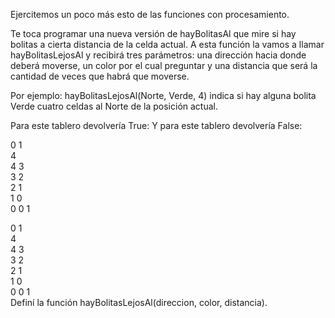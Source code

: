 Ejercitemos un poco más esto de las funciones con procesamiento.

Te toca programar una nueva versión de hayBolitasAl que mire si hay bolitas a cierta distancia de la celda actual. A esta función la vamos a llamar hayBolitasLejosAl y recibirá tres parámetros: una dirección hacia donde deberá moverse, un color por el cual preguntar y una distancia que será la cantidad de veces que habrá que moverse.

Por ejemplo: hayBolitasLejosAl(Norte, Verde, 4) indica si hay alguna bolita Verde cuatro celdas al Norte de la posición actual.

Para este tablero devolvería True:		Y para este tablero devolvería False:

0	1	
4	
4
3	
3
2	
2
1	
1
0	
0
0	1	

0	1	
4	
4
3	
3
2	
2
1	
1
0	
0
0	1	
Definí la función hayBolitasLejosAl(direccion, color, distancia).
